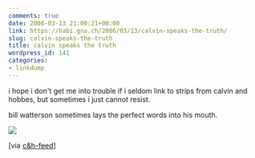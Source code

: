 ```yaml
---
comments: true
date: 2006-03-13 21:00:21+00:00
link: https://habi.gna.ch/2006/03/13/calvin-speaks-the-truth/
slug: calvin-speaks-the-truth
title: calvin speaks the truth
wordpress_id: 141
categories:
- linkdump
---
```



i hope i don't get me into trouble if i seldom link to strips from calvin and hobbes, but sometimes i just cannot resist.
  
bill watterson sometimes lays the perfect words into his mouth.

![](https://assets.amuniversal.com/c3ff13c0deb901317193005056a9545d)

[via [c&h-feed](https://www.comicsrss.com/rss/calvinandhobbes.rss)]